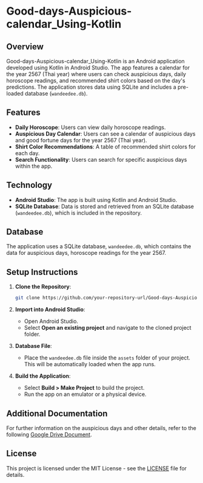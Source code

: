 # Good-days-Auspicious-calendar_Using-Kotlin

## Overview
Good-days-Auspicious-calendar_Using-Kotlin is an Android application developed using Kotlin in Android Studio. The app features a calendar for the year 2567 (Thai year) where users can check auspicious days, daily horoscope readings, and recommended shirt colors based on the day's predictions. The application stores data using SQLite and includes a pre-loaded database (`wandeedee.db`).

## Features
- **Daily Horoscope**: Users can view daily horoscope readings.
- **Auspicious Day Calendar**: Users can see a calendar of auspicious days and good fortune days for the year 2567 (Thai year).
- **Shirt Color Recommendations**: A table of recommended shirt colors for each day.
- **Search Functionality**: Users can search for specific auspicious days within the app.
  
## Technology
- **Android Studio**: The app is built using Kotlin and Android Studio.
- **SQLite Database**: Data is stored and retrieved from an SQLite database (`wandeedee.db`), which is included in the repository.

## Database
The application uses a SQLite database, `wandeedee.db`, which contains the data for auspicious days, horoscope readings for the year 2567.

## Setup Instructions
1. **Clone the Repository**:
   ```bash
   git clone https://github.com/your-repository-url/Good-days-Auspicious-calendar_Using-Kotlin.git
   ```

2. **Import into Android Studio**:
   - Open Android Studio.
   - Select **Open an existing project** and navigate to the cloned project folder.

3. **Database File**:
   - Place the `wandeedee.db` file inside the `assets` folder of your project. This will be automatically loaded when the app runs.

4. **Build the Application**:
   - Select **Build > Make Project** to build the project.
   - Run the app on an emulator or a physical device.

## Additional Documentation
For further information on the auspicious days and other details, refer to the following [Google Drive Document](https://drive.google.com/file/d/1BJqYdhdAHKgDH3800ydkeAaVcmRbulGo/view?usp=sharing).

## License
This project is licensed under the MIT License - see the [LICENSE](LICENSE) file for details.
